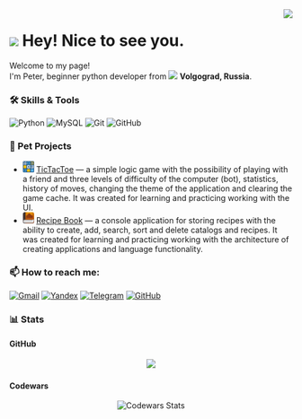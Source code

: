 <img align="right" src="https://visitor-badge.laobi.icu/badge?page_id=VelichkinPetr.VelichkinPetr">

<h1><img src="https://emojis.slackmojis.com/emojis/images/1531849430/4246/blob-sunglasses.gif?1531849430" width="30"/> Hey! Nice to see you.</h1>


<p>Welcome to my page! </br> I'm Peter, beginner python developer from <img src="https://cdn-icons-png.flaticon.com/512/4628/4628645.png" width="13"/> <b>Volgograd, Russia</b>. </p>

### 🛠️ Skills & Tools

![Python](https://img.shields.io/badge/-Python-white?logo=Python)
![MySQL](https://img.shields.io/badge/-MySQL-white?logo=mysql)
![Git](https://img.shields.io/badge/-Git-white?logo=git)
![GitHub](https://img.shields.io/badge/-GitHub-white?logo=github&logoColor=black)

### 🚀 Pet Projects
- <img src="https://github.com/VelichkinPetr/TicTacToe/blob/main/ico.png" alt="TicTacToe" width="20" height="20"> [TicTacToe](https://github.com/VelichkinPetr/TicTacToe) — a simple logic game with the possibility of playing with a friend and three levels of difficulty of the computer (bot), statistics, history of moves, changing the theme of the application and clearing the game cache. It was created for learning and practicing working with the UI.
- <img src="https://github.com/VelichkinPetr/storage_recipes/blob/main/storage.png" alt="Recipe Book" width="20" height="20"> [Recipe Book](https://github.com/VelichkinPetr/storage_recipes) — a console application for storing recipes with the ability to create, add, search, sort and delete catalogs and recipes. It was created for learning and practicing working with the architecture of creating applications and language functionality.


### 📫 How to reach me:
[![Gmail](https://img.shields.io/badge/GMail-pyo7578@gmail.com-white?logo=GMail&logoColor=white&link=mailto:pyo7578@gmail.com)](mailto:pyo7578@gmail.com)
[![Yandex](https://img.shields.io/badge/Yandex-pyo7578@yandex.ru-ffcc00?logo=YandexCloud&logoColor=white&link=mailto:pyo7578@yandex.ru)](mailto:pyo7578@yandex.ru)
[![Telegram](https://img.shields.io/badge/Telegram-@TaJIucMaH4eg-blue?logo=telegram)](https://t.me/TaJIucMaH4eg)
[![GitHub](https://img.shields.io/badge/GitHub-VelichkinPetr-black?logo=GitHub&logoColor=white&link=mailto:pyo7578@yandex.ru)](https://github.com/VelichkinPetr)



### 📊 Stats

#### GitHub

<p align="center">
  <img src="https://github-readme-stats.vercel.app/api?username=VelichkinPetr&show_icons=true&theme=transparent" />
</p>

#### Codewars

<p align="center">
  <img src="https://www.codewars.com/users/VelichkinPetr/badges/large" alt="Codewars Stats">
</p>




